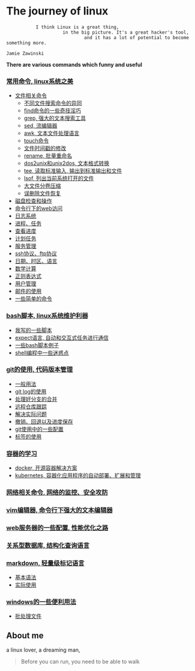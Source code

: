 # The journey of linux

```
           I think Linux is a great thing,
                     in the big picture. It's a great hacker's tool,
                             and it has a lot of potential to become something more.
                                                                            Jamie Zawinski
```

**There are various commands which funny and useful**<br/>

### [常用命令, linux系统之美](https://github.com/HudsonWu/linuxStudying/tree/master/common)
+ [文件相关命令](https://github.com/HudsonWu/linuxStudying/tree/master/common/file)
    + [不同文件搜索命令的异同](https://github.com/HudsonWu/linuxStudying/tree/master/common/file/file_search/file_search_commands.md)
    + [find命令的一些奇技淫巧](https://github.com/HudsonWu/linuxStudying/tree/master/common/file/find.md)
    + [grep, 强大的文本搜索工具](https://github.com/HudsonWu/linuxStudying/tree/master/common/file/grep.md)
    + [sed, 流编辑器](https://github.com/HudsonWu/linuxStudying/tree/master/common/file/sed.md)
    + [awk, 文本文件处理语言](https://github.com/HudsonWu/linuxStudying/tree/master/common/file/awk.md)
    + [touch命令](https://github.com/HudsonWu/linuxStudying/tree/master/common/file/touch.md)
    + [文件时间戳的修改](https://github.com/HudsonWu/linuxStudying/tree/master/common/file/timestamps.md)
    + [rename, 批量重命名](https://github.com/HudsonWu/linuxStudying/tree/master/common/file/rename.md)
    + [dos2unix和unix2dos, 文本格式转换](https://github.com/HudsonWu/linuxStudying/tree/master/common/file/dos2unix.md)
    + [tee, 读取标准输入, 输出到标准输出和文件](https://github.com/HudsonWu/linuxStudying/tree/master/common/file/tee.md)
    + [lsof, 列出当前系统打开的文件](https://github.com/HudsonWu/linuxStudying/tree/master/common/file/lsof.md)
    + [大文件分卷压缩](https://github.com/HudsonWu/linuxStudying/tree/master/common/file/sub_volume.md)
    + [误删除文件恢复](https://github.com/HudsonWu/linuxStudying/tree/master/common/file/delete_mistake)
+ [磁盘检查和操作](https://github.com/HudsonWu/linuxStudying/tree/master/common/disk)
+ [命令行下的web访问](https://github.com/HudsonWu/linuxStudying/tree/master/common/http)
+ [日志系统](https://github.com/HudsonWu/linuxStudying/tree/master/common/log)
+ [进程、任务](https://github.com/HudsonWu/linuxStudying/tree/master/common/process)
+ [查看进度](https://github.com/HudsonWu/linuxStudying/tree/master/common/progress)
+ [计划任务](https://github.com/HudsonWu/linuxStudying/tree/master/common/schedule)
+ [服务管理](https://github.com/HudsonWu/linuxStudying/tree/master/common/service)
+ [ssh协议、ftp协议](https://github.com/HudsonWu/linuxStudying/tree/master/common/ssh)
+ [日期、时区、语言](https://github.com/HudsonWu/linuxStudying/tree/master/common/time)
+ [数学计算](https://github.com/HudsonWu/linuxStudying/tree/master/common/calc)
+ [正则表达式](https://github.com/HudsonWu/linuxStudying/tree/master/common/regular_expression)
+ [用户管理](https://github.com/HudsonWu/linuxStudying/tree/master/common/user_group)
+ [邮件的使用](https://github.com/HudsonWu/linuxStudying/tree/master/common/mail)
+ [一些简单的命令](https://github.com/HudsonWu/linuxStudying/tree/master/common/simple)

### [bash脚本, linux系统维护利器](https://github.com/HudsonWu/linuxStudying/tree/master/bash)
+ [我写的一些脚本](https://github.com/HudsonWu/linuxStudying/tree/master/bash/my)
+ [expect语言, 自动和交互式任务进行通信](https://github.com/HudsonWu/linuxStudying/tree/master/bash/expect)
+ [一些bash脚本例子](https://github.com/HudsonWu/linuxStudying/tree/master/bash/examples)
+ [shell编程中一些迷惑点](https://github.com/HudsonWu/linuxStudying/tree/master/bash/usage.md)

### [git的使用, 代码版本管理](https://github.com/HudsonWu/linuxStudying/tree/master/git)
+ [一般用法](https://github.com/HudsonWu/linuxStudying/blob/master/git/common.md)
+ [git log的使用](https://github.com/HudsonWu/linuxStudying/blob/master/git/log.md)
+ [处理好分支的合并](https://github.com/HudsonWu/linuxStudying/blob/master/git/merge.md)
+ [远程仓库跟踪](https://github.com/HudsonWu/linuxStudying/blob/master/git/remote.md)
+ [解决实际问题](https://github.com/HudsonWu/linuxStudying/blob/master/git/attention.md)
+ [撤销、回退以及进度保存](https://github.com/HudsonWu/linuxStudying/blob/master/git/checkout.md)
+ [git使用中的一些配置](https://github.com/HudsonWu/linuxStudying/blob/master/git/conf.md)
+ [标签的使用](https://github.com/HudsonWu/linuxStudying/blob/master/git/tag.md)

### [容器的学习](https://github.com/HudsonWu/linuxStudying/tree/master/container)
+ [docker, 开源容器解决方案](https://github.com/HudsonWu/linuxStudying/tree/master/container/docker)
+ [kubernetes, 容器化应用程序的自动部署、扩展和管理](https://github.com/HudsonWu/linuxStudying/tree/master/container/kubernetes)

### [网络相关命令, 网络的监控、安全攻防](https://github.com/HudsonWu/linuxStudying/tree/master/network)

### [vim编辑器, 命令行下强大的文本编辑器](https://github.com/HudsonWu/linuxStudying/tree/master/vim)

### [web服务器的一些配置, 性能优化之路](https://github.com/HudsonWu/linuxStudying/tree/master/webservers)

### [关系型数据库, 结构化查询语言](https://github.com/HudsonWu/linuxStudying/tree/master/rdbms)

### [markdown, 轻量级标记语言](https://github.com/HudsonWu/linuxStudying/tree/master/markdown)
+ [基本语法](https://github.com/HudsonWu/linuxStudying/blob/master/markdown/how.md)
+ [实际使用](https://github.com/HudsonWu/linuxStudying/blob/master/markdown/use.md)

### [windows的一些便利用法](https://github.com/HudsonWu/linuxStudying/tree/master/windows)
+ [批处理文件](https://github.com/HudsonWu/linuxStudying/tree/master/windows/bat)

## About me
a linux lover, a dreaming man, <br/>

> Before you can run, you need to be able to walk </br>
